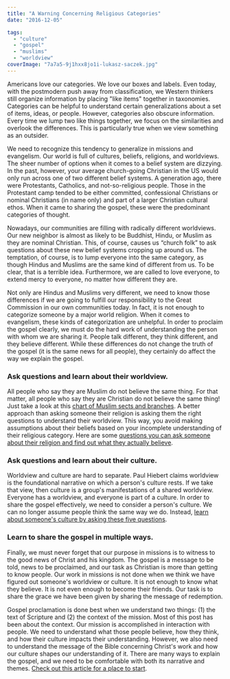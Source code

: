 ```yaml
---
title: "A Warning Concerning Religious Categories"
date: "2016-12-05"

tags: 
  - "culture"
  - "gospel"
  - "muslims"
  - "worldview"
coverImage: "7a7a5-9j1hxx8jo1i-lukasz-saczek.jpg"
---
```


Americans love our categories. We love our boxes and labels. Even today, with the postmodern push away from classification, we Western thinkers still organize information by placing "like items" together in taxonomies. Categories can be helpful to understand certain generalizations about a set of items, ideas, or people. However, categories also obscure information. Every time we lump two like things together, we focus on the similarities and overlook the differences. This is particularly true when we view something as an outsider.

We need to recognize this tendency to generalize in missions and evangelism. Our world is full of cultures, beliefs, religions, and worldviews. The sheer number of options when it comes to a belief system are dizzying. In the past, however, your average church-going Christian in the US would only run across one of two different belief systems. A generation ago, there were Protestants, Catholics, and not-so-religious people. Those in the Protestant camp tended to be either committed, confessional Christians or nominal Christians (in name only) and part of a larger Christian cultural ethos. When it came to sharing the gospel, these were the predominant categories of thought.

Nowadays, our communities are filling with radically different worldviews. Our new neighbor is almost as likely to be Buddhist, Hindu, or Muslim as they are nominal Christian. This, of course, causes us “church folk” to ask questions about these new belief systems cropping up around us. The temptation, of course, is to lump everyone into the same category, as though Hindus and Muslims are the same kind of different from us. To be clear, that is a terrible idea. Furthermore, we are called to love everyone, to extend mercy to everyone, no matter how different they are.

Not only are Hindus and Muslims very different, we need to know those differences if we are going to fulfill our responsibility to the Great Commission in our own communities today. In fact, it is not enough to categorize someone by a major world religion. When it comes to evangelism, these kinds of categorization are unhelpful. In order to proclaim the gospel clearly, we must do the hard work of understanding the person with whom we are sharing it. People talk different, they think different, and they believe different. While these differences do not change the truth of the gospel (it is the same news for all people), they certainly do affect the way we explain the gospel.

### Ask questions and learn about their worldview.

All people who say they are Muslim do not believe the same thing. For that matter, all people who say they are Christian do not believe the same thing! Just take a look at this [chart of Muslim sects and branches](http://www.informationisbeautiful.net/visualizations/islamic-sects-schools-branches-movements). A better approach than asking someone their religion is asking them the right questions to understand their worldview. This way, you avoid making assumptions about their beliefs based on your incomplete understanding of their religious category. Here are some [questions you can ask someone about their religion and find out what they actually believe](http://blog.keelancook.com/2016/04/how-to-ask-someone-about-their-religion-and-actually-discover-what-they-really-believe.html).

### Ask questions and learn about their culture.

Worldview and culture are hard to separate. Paul Hiebert claims worldview is the foundational narrative on which a person's culture rests. If we take that view, then culture is a group's manifestations of a shared worldview. Everyone has a worldview, and everyone is part of a culture. In order to share the gospel effectively, we need to consider a person's culture. We can no longer assume people think the same way we do. Instead, [learn about someone's culture by asking these five questions](http://blog.keelancook.com/2015/10/culture-in-5-easy-to-understand-categories.html).

### Learn to share the gospel in multiple ways.

Finally, we must never forget that our purpose in missions is to witness to the good news of Christ and his kingdom. The gospel is a message to be told, news to be proclaimed, and our task as Christian is more than getting to know people. Our work in missions is not done when we think we have figured out someone's worldview or culture. It is not enough to know what they believe. It is not even enough to become their friends. Our task is to share the grace we have been given by sharing the message of redemption.

Gospel proclamation is done best when we understand two things: (1) the text of Scripture and (2) the context of the mission. Most of this post has been about the context. Our mission is accomplished in interaction with people. We need to understand what those people believe, how they think, and how their culture impacts their understanding. However, we also need to understand the message of the Bible concerning Christ's work and how our culture shapes our understanding of it. There are many ways to explain the gospel, and we need to be comfortable with both its narrative and themes. [Check out this article for a place to start](http://blog.keelancook.com/2016/08/how-to-share-the-gospel-a-quick-word-on-narratives-and-themes.html).
